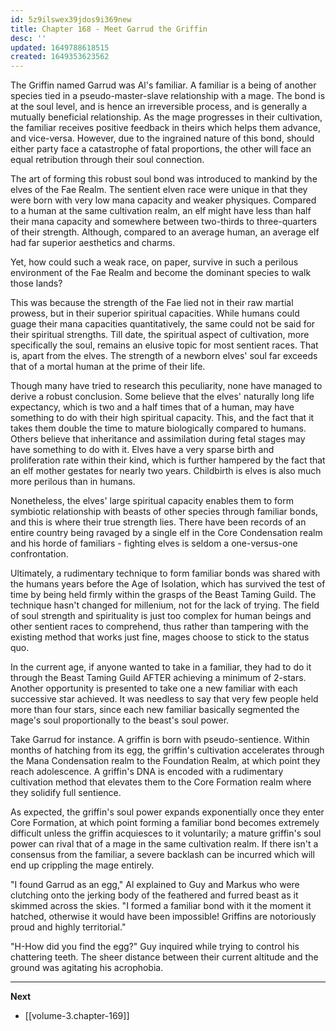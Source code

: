 ```yaml
---
id: 5z9ilswex39jdos9i369new
title: Chapter 168 - Meet Garrud the Griffin
desc: ''
updated: 1649788618515
created: 1649353623562
---
```


The Griffin named Garrud was Al's familiar. A familiar is a being of another species tied in a pseudo-master-slave relationship with a mage. The bond is at the soul level, and is hence an irreversible process, and is generally a mutually beneficial relationship. As the mage progresses in their cultivation, the familiar receives positive feedback in theirs which helps them advance, and vice-versa. However, due to the ingrained nature of this bond, should either party face a catastrophe of fatal proportions, the other will face an equal retribution through their soul connection.

The art of forming this robust soul bond was introduced to mankind by the elves of the Fae Realm. The sentient elven race were unique in that they were born with very low mana capacity and weaker physiques. Compared to a human at the same cultivation realm, an elf might have less than half their mana capacity and somewhere between two-thirds to three-quarters of their strength. Although, compared to an average human, an average elf had far superior aesthetics and charms.

Yet, how could such a weak race, on paper, survive in such a perilous environment of the Fae Realm and become the dominant species to walk those lands?

This was because the strength of the Fae lied not in their raw martial prowess, but in their superior spiritual capacities. While humans could guage their mana capacities quantitatively, the same could not be said for their spiritual strengths. Till date, the spiritual aspect of cultivation, more specifically the soul, remains an elusive topic for most sentient races. That is, apart from the elves. The strength of a newborn elves' soul far exceeds that of a mortal human at the prime of their life.

Though many have tried to research this peculiarity, none have managed to derive a robust conclusion. Some believe that the elves' naturally long life expectancy, which is two and a half times that of a human, may have something to do with their high spiritual capacity. This, and the fact that it takes them double the time to mature biologically compared to humans. Others believe that inheritance and assimilation during fetal stages may have something to do with it. Elves have a very sparse birth and proliferation rate within their kind, which is further hampered by the fact that an elf mother gestates for nearly two years. Childbirth is elves is also much more perilous than in humans.

Nonetheless, the elves' large spiritual capacity enables them to form symbiotic relationship with beasts of other species through familiar bonds, and this is where their true strength lies. There have been records of an entire country being ravaged by a single elf in the Core Condensation realm and his horde of familiars - fighting elves is seldom a one-versus-one confrontation.

Ultimately, a rudimentary technique to form familiar bonds was shared with the humans years before the Age of Isolation, which has survived the test of time by being held firmly within the grasps of the Beast Taming Guild. The technique hasn't changed for millenium, not for the lack of trying. The field of soul strength and spirituality is just too complex for human beings and other sentient races to comprehend, thus rather than tampering with the existing method that works just fine, mages choose to stick to the status quo.

In the current age, if anyone wanted to take in a familiar, they had to do it through the Beast Taming Guild AFTER achieving a minimum of 2-stars. Another opportunity is presented to take one a new familiar with each successive star achieved. It was needless to say that very few people held more than four stars, since each new familiar basically segmented the mage's soul proportionally to the beast's soul power.

Take Garrud for instance. A griffin is born with pseudo-sentience. Within months of hatching from its egg, the griffin's cultivation accelerates through the Mana Condensation realm to the Foundation Realm, at which point they reach adolescence. A griffin's DNA is encoded with a rudimentary cultivation method that elevates them to the Core Formation realm where they solidify full sentience.

As expected, the griffin's soul power expands exponentially once they enter Core Formation, at which point forming a familiar bond becomes extremely difficult unless the griffin acquiesces to it voluntarily; a mature griffin's soul power can rival that of a mage in the same cultivation realm. If there isn't a consensus from the familiar, a severe backlash can be incurred which will end up crippling the mage entirely.

"I found Garrud as an egg," Al explained to Guy and Markus who were clutching onto the jerking body of the feathered and furred beast as it skimmed across the skies. "I formed a familiar bond with it the moment it hatched, otherwise it would have been impossible! Griffins are notoriously proud and highly territorial."

"H-How did you find the egg?" Guy inquired while trying to control his chattering teeth. The sheer distance between their current altitude and the ground was agitating his acrophobia.






____

**Next**
* [[volume-3.chapter-169]]